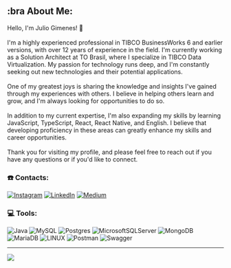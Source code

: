 ## :bra About Me:
Hello, I'm Julio Gimenes! 👋<br><br>I'm a highly experienced professional in TIBCO BusinessWorks 6 and earlier versions, with over 12 years of experience in the field. I'm currently working as a Solution Architect at TO Brasil, where I specialize in TIBCO Data Virtualization. My passion for technology runs deep, and I'm constantly seeking out new technologies and their potential applications.<br><br>One of my greatest joys is sharing the knowledge and insights I've gained through my experiences with others. I believe in helping others learn and grow, and I'm always looking for opportunities to do so.<br><br>In addition to my current expertise, I'm also expanding my skills by learning JavaScript, TypeScript, React, React Native, and English. I believe that developing proficiency in these areas can greatly enhance my skills and career opportunities.<br><br>Thank you for visiting my profile, and please feel free to reach out if you have any questions or if you'd like to connect.<br>


### ☎️ Contacts:

[![Instagram](https://img.shields.io/badge/Instagram-%23E4405F.svg?logo=Instagram&logoColor=white)](https://instagram.com/jgimenes) [![LinkedIn](https://img.shields.io/badge/LinkedIn-%230077B5.svg?logo=linkedin&logoColor=white)](https://linkedin.com/in/jgimenes) [![Medium](https://img.shields.io/badge/Medium-12100E?logo=medium&logoColor=white)](https://medium.com/@jgimenes)

### 💻 Tools:

![Java](https://img.shields.io/badge/java-%23ED8B00.svg?style=flat&logo=java&logoColor=white)
![MySQL](https://img.shields.io/badge/mysql-%2300f.svg?style=flat&logo=mysql&logoColor=white) ![Postgres](https://img.shields.io/badge/postgres-%23316192.svg?style=flat&logo=postgresql&logoColor=white) ![MicrosoftSQLServer](https://img.shields.io/badge/Microsoft%20SQL%20Sever-CC2927?style=flat&logo=microsoft%20sql%20server&logoColor=white) ![MongoDB](https://img.shields.io/badge/MongoDB-%234ea94b.svg?style=flat&logo=mongodb&logoColor=white) ![MariaDB](https://img.shields.io/badge/MariaDB-003545?style=flat&logo=mariadb&logoColor=white) ![LINUX](https://img.shields.io/badge/Linux-FCC624?style=flat&logo=linux&logoColor=black) ![Postman](https://img.shields.io/badge/Postman-FF6C37?style=flat&logo=postman&logoColor=white) ![Swagger](https://img.shields.io/badge/-Swagger-%23Clojure?style=flat&logo=swagger&logoColor=white)

---
[![](https://visitcount.itsvg.in/api?id=jgimenes&icon=2&color=12)](https://visitcount.itsvg.in)

<!-- Proudly created with GPRM ( https://gprm.itsvg.in ) -->

<!--
**jgimenes/jgimenes** is a ✨ _special_ ✨ repository because its `README.md` (this file) appears on your GitHub profile.

Here are some ideas to get you started:

- 🔭 I’m currently working on ...
- 🌱 I’m currently learning ...
- 👯 I’m looking to collaborate on ...
- 🤔 I’m looking for help with ...
- 💬 Ask me about ...
- 📫 How to reach me: ...
- 😄 Pronouns: ...
- ⚡ Fun fact: ...
-->
